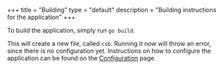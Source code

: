 +++
title = "Building"
type = "default"
description = "Building instructions for the application"
+++


To build the application, simply run `go build`.

This will create a new file, called `csb`. Running it now will throw an error,
since there is no configuration yet. Instructions on how to configure the application can be found on the [Configuration](configuration) page.
